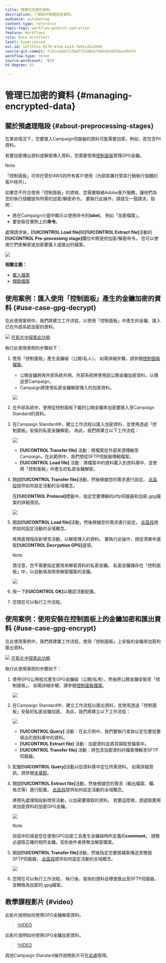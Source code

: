 ```yaml
---
title: 管理已加密的資料
description: 了解如何管理加密資料。
audience: automating
content-type: reference
topic-tags: workflow-general-operation
feature: Workflows
role: Data Architect
level: Experienced
exl-id: 1df1552a-6578-47eb-ba14-fb91cd2a3999
source-git-commit: fcb5c4a92f23bdffd1082b7b044b5859dead9d70
workflow-type: tm+mt
source-wordcount: '924'
ht-degree: 5%

---
```


# 管理已加密的資料 {#managing-encrypted-data}

## 關於預處理階段 {#about-preprocessing-stages}

在某些情況下，您要匯入Campaign伺服器的資料可能需要加密，例如，若包含PII資料。

若要加密傳出資料或解密傳入資料，您需要使用[控制面板](https://experienceleague.adobe.com/docs/control-panel/using/instances-settings/gpg-keys-management.html?lang=zh-Hant)管理GPG金鑰。

>[!NOTE]
>
>「控制面板」可供托管於AWS的所有客戶使用（內部部署托管其行銷執行個體的客戶除外）。

如果您不符合使用「控制面板」的資格，您需要聯絡Adobe客戶服務，讓他們為您的執行個體提供所需的加密/解密命令。 要執行此操作，請提交一個請求，指明：

* 將在Campaign介面中顯示以使用命令的&#x200B;**label**。 例如「加密檔案」。
* 要安裝在實例上的&#x200B;**命令**。

處理請求後，**[!UICONTROL Load file]**&#x200B;和&#x200B;**[!UICONTROL Extract file]**&#x200B;活動的&#x200B;**[!UICONTROL Pre-processing stage]**&#x200B;欄位中將提供加密/解密命令。 您可以使用它們來解密或加密要匯入或匯出的檔案。

![](assets/preprocessing-encryption.png)

**相關主題：**

* [載入檔案](../../automating/using/load-file.md)
* [擷取檔案](../../automating/using/extract-file.md)

## 使用案例：匯入使用「控制面板」產生的金鑰加密的資料 {#use-case-gpg-decrypt}

在此使用案例中，我們將建立工作流程，以使用「控制面板」中產生的金鑰，匯入已在外部系統加密的資料。

![](assets/do-not-localize/how-to-video.png) [在影片中探索此功能](#video)

執行此使用案例的步驟如下：

1. 使用「控制面板」產生金鑰組（公開/私人）。 如需詳細步驟，請參閱[控制面板檔案](https://experienceleague.adobe.com/docs/control-panel/using/instances-settings/gpg-keys-management.html#decrypting-data)。

   * 公開金鑰將與外部系統共用，外部系統將使用該公開金鑰加密資料，以傳送至Campaign。
   * Campaign將使用私密金鑰解密傳入的加密資料。

   ![](assets/gpg_generate.png)

1. 在外部系統中，使用從控制面板下載的公開金鑰來加密要匯入至Campaign Standard的資料。

1. 在Campaign Standard中，建立工作流程以匯入加密資料，並使用透過「控制面板」安裝的私密金鑰解密。 為此，我們將建立以下工作流程：

   ![](assets/gpg_workflow.png)

   * **[!UICONTROL Transfer file]** 活動：將檔案從外部來源傳輸至Campaign。在此範例中，我們想從SFTP伺服器傳輸檔案。
   * **[!UICONTROL Load file]** 活動：將檔案中的資料載入到資料庫中，並使用「控制面板」中產生的私密金鑰解密。

1. 開啟&#x200B;**[!UICONTROL Transfer file]**&#x200B;活動，然後根據您的需求進行設定。 [此區段](../../automating/using/load-file.md)提供如何設定活動的全域概念。

   在&#x200B;**[!UICONTROL Protocol]**&#x200B;標籤中，指定您要傳輸的sftp伺服器和加密.gpg檔案的詳細資訊。

   ![](assets/gpg_transfer.png)

1. 開啟&#x200B;**[!UICONTROL Load file]**&#x200B;活動，然後根據您的需求進行設定。 [此區段](../../automating/using/load-file.md)提供如何設定活動的全域概念。

   將預處理階段新增至活動，以解密傳入的資料。 要執行此操作，請從清單中選取&#x200B;**[!UICONTROL Decryption GPG]**&#x200B;選項。

   >[!NOTE]
   >
   >請注意，您不需要指定要用來解密資料的私密金鑰。 私密金鑰儲存在「控制面板」中，以自動偵測用來解密檔案的金鑰。

   ![](assets/gpg_load.png)

1. 按一下&#x200B;**[!UICONTROL OK]**&#x200B;以確認活動配置。

1. 您現在可以執行工作流程。

## 使用案例：使用安裝在控制面板上的金鑰加密和匯出資料 {#use-case-gpg-encrypt}

在此使用案例中，我們將建置工作流程，使用「控制面板」上安裝的金鑰來加密和匯出資料。

![](assets/do-not-localize/how-to-video.png) [在影片中探索此功能](#video)

執行此使用案例的步驟如下：

1. 使用GPG公用程式產生GPG金鑰組（公開/私用），然後將公開金鑰安裝至「控制面板」。 如需詳細步驟，請參閱[控制面板檔案](https://experienceleague.adobe.com/docs/control-panel/using/instances-settings/gpg-keys-management.html#encrypting-data)。

   ![](assets/gpg_install.png)

1. 在Campaign Standard中，建立工作流程以匯出資料，並使用透過「控制面板」安裝的私密金鑰加密。 為此，我們將建立以下工作流程：

   ![](assets/gpg-workflow-export.png)

   * **[!UICONTROL Query]** 活動：在此示例中，我們要執行查詢以定位要從要導出的資料庫中的資料。
   * **[!UICONTROL Extract file]** 活動：加密資料並將其擷取至檔案中。
   * **[!UICONTROL Transfer file]** 活動：將包含加密資料的檔案傳輸至SFTP伺服器。

1. 配置&#x200B;**[!UICONTROL Query]**&#x200B;活動以從資料庫中定位所需資料。 如需詳細資訊，請參閱[本章節](../../automating/using/query.md)。

1. 開啟&#x200B;**[!UICONTROL Extract file]**&#x200B;活動，然後根據您的需求（輸出檔案、欄、格式等）進行配置。 [此區段](../../automating/using/extract-file.md)提供如何設定活動的全域概念。

   將預先處理階段新增至活動，以加密要擷取的資料。 若要這麼做，請選取要用來加密資料的加密GPG金鑰。

   ![](assets/gpg-extract-stage.png)

   >[!NOTE]
   >
   >括弧中的值是您在使用GPG加密工具產生金鑰組時所定義的&#x200B;**comment**。 請務必選取正確的相符金鑰，否則收件者將無法解密檔案。

1. 開啟&#x200B;**[!UICONTROL Transfer file]**&#x200B;活動，然後指定您要將檔案傳送至哪個SFTP伺服器。 [此區段](../../automating/using/transfer-file.md)提供如何設定活動的全域概念。

   ![](assets/gpg-transfer-encrypt.png)

1. 您現在可以執行工作流程。 執行後，查詢的資料目標會匯出至SFTP伺服器，並轉換為加密的.gpg檔案。

## 教學課程影片 {#video}

此影片說明如何使用GPG金鑰解密資料。

>[!VIDEO](https://video.tv.adobe.com/v/35753?quality=12)

此影片說明如何使用GPG金鑰加密資料。

>[!VIDEO](https://video.tv.adobe.com/v/36380?quality=12)

其他Campaign Standard操作說明影片可在[此處](https://experienceleague.adobe.com/docs/campaign-standard-learn/tutorials/overview.html?lang=zh-Hant)取得。

